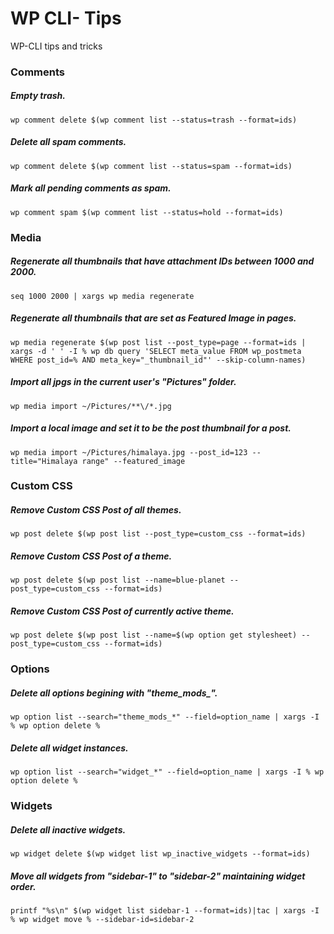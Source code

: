 # WP CLI- Tips
WP-CLI tips and tricks

### Comments

##### Empty trash.
`wp comment delete $(wp comment list --status=trash --format=ids)`

##### Delete all spam comments.
`wp comment delete $(wp comment list --status=spam --format=ids)`

##### Mark all pending comments as spam.
`wp comment spam $(wp comment list --status=hold --format=ids)`

### Media

##### Regenerate all thumbnails that have attachment IDs between 1000 and 2000.
`seq 1000 2000 | xargs wp media regenerate`

##### Regenerate all thumbnails that are set as Featured Image in pages.
`wp media regenerate $(wp post list --post_type=page --format=ids | xargs -d ' ' -I % wp db query 'SELECT meta_value FROM wp_postmeta WHERE post_id=% AND meta_key="_thumbnail_id"' --skip-column-names)`

##### Import all jpgs in the current user's "Pictures" folder.
`wp media import ~/Pictures/**\/*.jpg`

##### Import a local image and set it to be the post thumbnail for a post.
`wp media import ~/Pictures/himalaya.jpg --post_id=123 --title="Himalaya range" --featured_image`

### Custom CSS

##### Remove Custom CSS Post of all themes.
`wp post delete $(wp post list --post_type=custom_css --format=ids)`

##### Remove Custom CSS Post of a theme.
`wp post delete $(wp post list --name=blue-planet --post_type=custom_css --format=ids)`

##### Remove Custom CSS Post of currently active theme.
`wp post delete $(wp post list --name=$(wp option get stylesheet) --post_type=custom_css --format=ids)`

### Options

##### Delete all options begining with "theme_mods_".
`wp option list --search="theme_mods_*" --field=option_name | xargs -I % wp option delete %`

##### Delete all widget instances.
`wp option list --search="widget_*" --field=option_name | xargs -I % wp option delete %`

### Widgets

##### Delete all inactive widgets.
`wp widget delete $(wp widget list wp_inactive_widgets --format=ids)`

##### Move all widgets from "sidebar-1" to "sidebar-2" maintaining widget order.
`printf "%s\n" $(wp widget list sidebar-1 --format=ids)|tac | xargs -I % wp widget move % --sidebar-id=sidebar-2`
